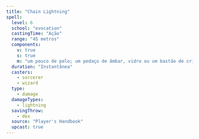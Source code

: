 ```yaml
---
title: "Chain Lightning"
spell:
  level: 6
  school: "evocation"
  castingTime: "Ação"
  range: "45 metros"
  components:
    v: true
    s: true
    m: "um pouco de pelo; um pedaço de âmbar, vidro ou um bastão de cristal; e três pinos de prata"
  duration: "Instantânea"
  casters:
    - sorcerer
    - wizard
  type:
    - damage
  damageTypes:
    - lightning
  savingThrow:
    - dex
  source: "Player's Handbook"
  upcast: true
---
```

